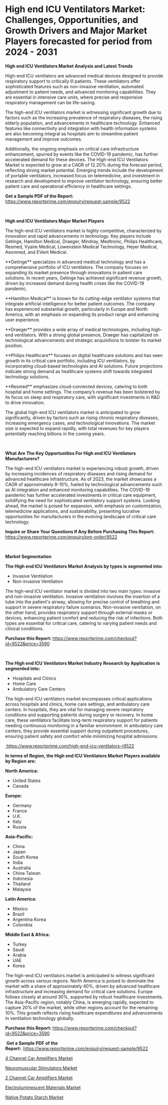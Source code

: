 <p><h1>High end ICU Ventilators Market: Challenges, Opportunities, and Growth Drivers and Major Market Players forecasted for period from 2024 - 2031</h1></p><p><strong>High end ICU Ventilators Market Analysis and Latest Trends</strong></p>
<p><p>High-end ICU ventilators are advanced medical devices designed to provide respiratory support to critically ill patients. These ventilators offer sophisticated features such as non-invasive ventilation, automated adjustment to patient needs, and advanced monitoring capabilities. They are essential in intensive care units, where precise and responsive respiratory management can be life-saving.</p><p>The high-end ICU ventilators market is witnessing significant growth due to factors such as the increasing prevalence of respiratory diseases, the rising elderly population, and advancements in healthcare technology. Enhanced features like connectivity and integration with health information systems are also becoming integral as hospitals aim to streamline patient management and improve outcomes.</p><p>Additionally, the ongoing emphasis on critical care infrastructure enhancement, spurred by events like the COVID-19 pandemic, has further accelerated demand for these devices. The High-end ICU Ventilators Market is expected to grow at a CAGR of 12.20% during the forecast period, reflecting strong market potential. Emerging trends include the development of portable ventilators, increased focus on telemedicine, and investment in research and development to improve ventilator technology, ensuring better patient care and operational efficiency in healthcare settings.</p></p>
<p><strong>Get a Sample PDF of the Report:&nbsp;</strong> <a href="https://www.reportprime.com/enquiry/request-sample/9522?utm_campaign=1899&utm_medium=2&utm_source=Github&utm_content=ia&utm_term=25122024&utm_id=high-end-icu-ventilators">https://www.reportprime.com/enquiry/request-sample/9522</a></p>
<p>&nbsp;</p>
<p><strong>High end ICU Ventilators Major Market Players</strong></p>
<p><p>The high-end ICU ventilators market is highly competitive, characterized by innovation and rapid advancements in technology. Key players include Getinge, Hamilton Medical, Draeger, Mindray, Medtronic, Philips Healthcare, Resmed, Vyaire Medical, Lowenstein Medical Technology, Heyer Medical, Aeonmed, and EVent Medical. </p><p>**Getinge** specializes in advanced medical technology and has a comprehensive portfolio of ICU ventilators. The company focuses on expanding its market presence through innovations in patient care solutions. In recent years, Getinge has achieved significant revenue growth, driven by increased demand during health crises like the COVID-19 pandemic.</p><p>**Hamilton Medical** is known for its cutting-edge ventilator systems that integrate artificial intelligence for better patient outcomes. The company has experienced substantial growth, particularly in Europe and North America, with an emphasis on expanding its product range and enhancing user experience. </p><p>**Draeger** provides a wide array of medical technologies, including high-end ventilators. With a strong global presence, Draeger has capitalized on technological advancements and strategic acquisitions to bolster its market position.</p><p>**Philips Healthcare** focuses on digital healthcare solutions and has seen growth in its critical care portfolio, including ICU ventilators, by incorporating cloud-based technologies and AI solutions. Future projections indicate strong demand as healthcare systems shift towards integrated technology solutions.</p><p>**Resmed** emphasizes cloud-connected devices, catering to both hospital and home settings. The company’s revenue has been bolstered by its focus on sleep and respiratory care, with significant investments in R&D to drive innovation.</p><p>The global high-end ICU ventilators market is anticipated to grow significantly, driven by factors such as rising chronic respiratory diseases, increasing emergency cases, and technological innovations. The market size is expected to expand rapidly, with total revenues for key players potentially reaching billions in the coming years.</p></p>
<p>&nbsp;</p>
<p><strong>What Are The Key Opportunities For High end ICU Ventilators Manufacturers?</strong></p>
<p><p>The high-end ICU ventilators market is experiencing robust growth, driven by increasing incidences of respiratory diseases and rising demand for advanced healthcare infrastructure. As of 2023, the market showcases a CAGR of approximately 8-10%, fueled by technological advancements such as AI integration and enhanced monitoring capabilities. The COVID-19 pandemic has further accelerated investments in critical care equipment, solidifying the need for sophisticated ventilatory support systems. Looking ahead, the market is poised for expansion, with emphasis on customization, telemedicine applications, and sustainability, presenting lucrative opportunities for manufacturers in the evolving landscape of critical care technology.</p></p>
<p><strong>Inquire or Share Your Questions If Any Before Purchasing This Report:</strong> <a href="https://www.reportprime.com/enquiry/pre-order/9522?utm_campaign=1899&utm_medium=2&utm_source=Github&utm_content=ia&utm_term=25122024&utm_id=high-end-icu-ventilators">https://www.reportprime.com/enquiry/pre-order/9522</a></p>
<p>&nbsp;</p>
<p><strong>Market Segmentation</strong></p>
<p><strong>The High end ICU Ventilators Market Analysis by types is segmented into:</strong></p>
<p><ul><li>Invasive Ventilation</li><li>Non-invasive Ventilation</li></ul></p>
<p><p>The high-end ICU ventilator market is divided into two main types: invasive and non-invasive ventilation. Invasive ventilation involves the insertion of a tube into the patient's airway, allowing for precise control of breathing and support in severe respiratory failure scenarios. Non-invasive ventilation, on the other hand, provides respiratory support through external masks or devices, enhancing patient comfort and reducing the risk of infections. Both types are essential for critical care, catering to varying patient needs and clinical conditions.</p></p>
<p><strong>Purchase this Report:&nbsp;</strong><a href="https://www.reportprime.com/checkout?id=9522&price=3590&utm_campaign=1899&utm_medium=2&utm_source=Github&utm_content=ia&utm_term=25122024&utm_id=high-end-icu-ventilators">https://www.reportprime.com/checkout?id=9522&price=3590</a></p>
<p>&nbsp;</p>
<p><strong>The High end ICU Ventilators Market Industry Research by Application is segmented into:</strong></p>
<p><ul><li>Hospitals and Clinics</li><li>Home Care</li><li>Ambulatory Care Centers</li></ul></p>
<p><p>The high-end ICU ventilators market encompasses critical applications across hospitals and clinics, home care settings, and ambulatory care centers. In hospitals, they are vital for managing severe respiratory conditions and supporting patients during surgery or recovery. In home care, these ventilators facilitate long-term respiratory support for patients needing continuous monitoring in a familiar environment. In ambulatory care centers, they provide essential support during outpatient procedures, ensuring patient safety and comfort while minimizing hospital admissions.</p></p>
<p><a href="https://www.reportprime.com/high-end-icu-ventilators-r9522?utm_campaign=1899&utm_medium=2&utm_source=Github&utm_content=ia&utm_term=25122024&utm_id=high-end-icu-ventilators">&nbsp;https://www.reportprime.com/high-end-icu-ventilators-r9522</a></p>
<p><strong>In terms of Region, the High end ICU Ventilators Market Players available by Region are:</strong></p>
<p>
    <p> <strong> North America: </strong>
        <ul>
            <li>United States</li>
            <li>Canada</li>
        </ul>
        </p> 
    <p> <strong> Europe: </strong>
        <ul>
            <li>Germany</li>
            <li>France</li>
            <li>U.K.</li>
            <li>Italy</li>
            <li>Russia</li>
        </ul>
        </p> 
    <p> <strong> Asia-Pacific: </strong>
        <ul>
            <li>China</li>
            <li>Japan</li>
            <li>South Korea</li>
            <li>India</li>
            <li>Australia</li>
            <li>China Taiwan</li>
            <li>Indonesia</li>
            <li>Thailand</li>
            <li>Malaysia</li>
        </ul>
        </p> 
    <p> <strong> Latin America: </strong>
        <ul>
            <li>Mexico</li>
            <li>Brazil</li>
            <li>Argentina Korea</li>
            <li>Colombia</li>
        </ul>
        </p> 
    <p> <strong> Middle East & Africa: </strong>
        <ul>
            <li>Turkey</li>
            <li>Saudi</li>
            <li>Arabia</li>
            <li>UAE</li>
            <li>Korea</li>
        </ul>
    </p>
    </p>
<p><p>The high-end ICU ventilators market is anticipated to witness significant growth across various regions. North America is poised to dominate the market with a share of approximately 40%, driven by advanced healthcare infrastructure and increasing demand for critical care solutions. Europe follows closely at around 30%, supported by robust healthcare investments. The Asia-Pacific region, notably China, is emerging rapidly, expected to capture 20% of the market, while other regions account for the remaining 10%. This growth reflects rising healthcare expenditures and advancements in ventilation technology globally.</p></p>
<p><strong>Purchase this Report: </strong><a href="https://www.reportprime.com/checkout?id=9522&price=3590&utm_campaign=1899&utm_medium=2&utm_source=Github&utm_content=ia&utm_term=25122024&utm_id=high-end-icu-ventilators">https://www.reportprime.com/checkout?id=9522&price=3590</a></p>
<p>&nbsp;<strong>Get a Sample PDF of the Report:&nbsp;&nbsp;</strong><a href="https://www.reportprime.com/enquiry/request-sample/9522?utm_campaign=1899&utm_medium=2&utm_source=Github&utm_content=ia&utm_term=25122024&utm_id=high-end-icu-ventilators">https://www.reportprime.com/enquiry/request-sample/9522</a></p>
<p><strong></strong></p>
<p><p><a href="https://www.linkedin.com/pulse/future-4-channel-car-amplifiers-market-trends-revenue-forecast-yobvf?utm_campaign=1899&utm_medium=2&utm_source=Github&utm_content=ia&utm_term=25122024&utm_id=high-end-icu-ventilators">4 Channel Car Amplifiers Market</a></p><p><a href="https://www.linkedin.com/pulse/neuromuscular-stimulators-market-research-industry-9qyjf?utm_campaign=1899&utm_medium=2&utm_source=Github&utm_content=ia&utm_term=25122024&utm_id=high-end-icu-ventilators">Neuromuscular Stimulators Market</a></p><p><a href="https://www.linkedin.com/pulse/market-challenges-sales-volume-forecast-research-2-channel-car-jyalf?utm_campaign=1899&utm_medium=2&utm_source=Github&utm_content=ia&utm_term=25122024&utm_id=high-end-icu-ventilators">2 Channel Car Amplifiers Market</a></p><p><a href="https://www.linkedin.com/pulse/key-drivers-electroluminescent-materials-market-expansion-znngc?utm_campaign=1899&utm_medium=2&utm_source=Github&utm_content=ia&utm_term=25122024&utm_id=high-end-icu-ventilators">Electroluminescent Materials Market</a></p><p><a href="https://www.linkedin.com/pulse/experts-forecast-significant-growth-native-potato-starch-market-uxb1e?utm_campaign=1899&utm_medium=2&utm_source=Github&utm_content=ia&utm_term=25122024&utm_id=high-end-icu-ventilators">Native Potato Starch Market</a></p></p>